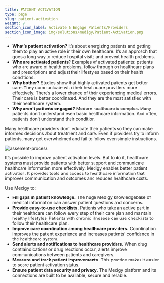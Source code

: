 ```yaml
---
title: PATIENT ACTIVATION
type: page
slug: patient-activation
weight: 9
section_icon_label: Activate & Engage Patients/Providers
section_icon_image: img/solutions/medigy/Patient-Activation.png
---
```

 
* **What’s patient activation?** It’s about energizing patients and getting them to play an active role in their own healthcare. It’s an approach that goes a long way to reduce hospital visits and prevent health problems.
* **Who are activated patients?** Examples of activated patients: patients who are aware of health problems, follow through on healthcare plans and prescriptions and adjust their lifestyles based on their health conditions.
* **Why bother?** Studies show that highly activated patients get better care. They communicate with their healthcare providers more effectively. There’s a lower chance of their experiencing medical errors. Their care is better coordinated. And they are the most satisfied with their healthcare system.
* **Why aren’t patients engaged?** Modern healthcare is complex. Many patients don’t understand even basic healthcare information. And often, patients don’t understand their condition.
  
Many healthcare providers don’t educate their patients so they can make informed decisions about treatment and care. Even if providers try to inform patients, many get overwhelmed and fail to follow even simple instructions.
 

 ![assement-process](img/solutions/medigy/Patient-Activation.jpg#center)

It’s possible to improve patient activation levels. But to do it, healthcare systems must provide patients with better support and communicate healthcare information more effectively. Medigy enables better patient activation. It provides tools and access to healthcare information that improves communication and outcomes and reduces healthcare costs.

Use Medigy to:
 
  * **Fill gaps in patient knowledge.** The huge Medigy knowledgebase of medical information can answer patient questions and concerns.
  * **Provide easy-to-use checklists.** Patients who take an active part in their healthcare can follow every step of their care plan and maintain healthy lifestyles. Patients with chronic illnesses can use checklists to follow their healthcare plan. 
 * **Improve care coordination among healthcare providers.** Coordination improves the patient experience and increases patients’ confidence in the healthcare system. 
 * **Send alerts and notifications to healthcare providers.** When drug contraindications or drug reactions occur, alerts improve communications between patients and caregivers.
 * **Measure and track patient improvements.** This practice makes it easier to score patient activation status. 
 * **Ensure patient data security and privacy.** The Medigy platform and its connections are built to be available, secure and reliable. 
 


 



 
 